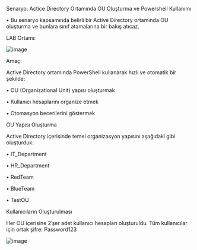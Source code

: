 Senaryo: Actice Directory Ortamında OU Oluşturma ve Powershell Kullanımı

•	Bu senaryo kapsamında belirli bir Active Directory ortamında OU oluşturma ve bunlara sınıf atamalarına bir bakış atıcaz.

LAB Ortamı:

![image](https://github.com/user-attachments/assets/26a61b2f-cee7-4b66-8967-c1c6c7cba62b)

Amaç:

Active Directory ortamında PowerShell kullanarak hızlı ve otomatik bir şekilde:

•	OU (Organizational Unit) yapısı oluşturmak

•	Kullanıcı hesaplarını organize etmek

•	Otomasyon becerilerini göstermek

OU Yapısı Oluşturma

Active Directory içerisinde temel organizasyon yapısını aşağıdaki gibi oluşturduk:

•	IT_Department

•	HR_Department

•	RedTeam

•	BlueTeam

•	TestOU

Kullanıcıların Oluşturulması

Her OU içerisine 2’şer adet kullanıcı hesapları oluşturuldu. Tüm kullanıcılar için ortak şifre: Password123

![image](https://github.com/user-attachments/assets/219844e7-5124-4577-babb-5af3f80b7aea)



